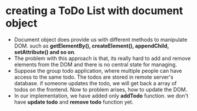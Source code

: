 # creating a ToDo List with document object
- Document object does provide us with different methods to manipulate DOM. such as **getElementBy(), createElement(), appendChild, setAttribute() and so on**.
- The problem with this approach is that, its really hard to add and remove elements from the DOM and there is no central state for managing.
- Suppose the group todo application, where multiple people can have access to the same todo. The todos are stored in remote server's database. if someone updates the todo, we will get back a array of todos on the frontend. Now to problem arises, how to update the DOM.
- In our implementation, we have added only **addTodo** function. we don't have **update todo** and **remove todo** function yet.